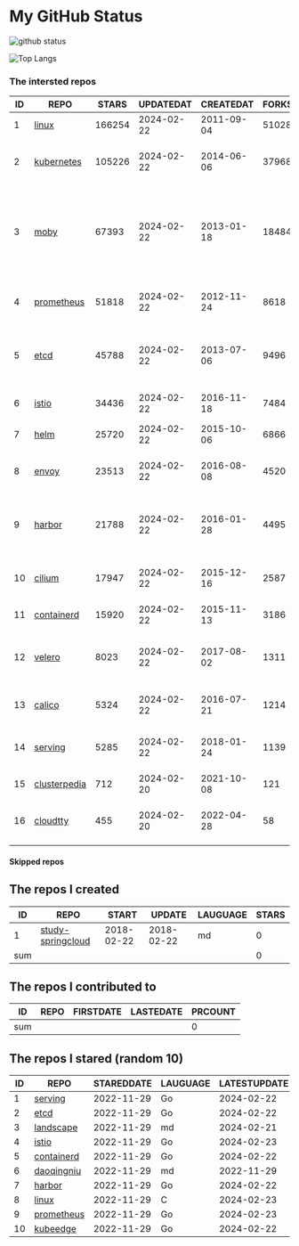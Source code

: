 # My GitHub Status

<img src="https://github-readme-stats-1.yihong0618.vercel.app/api?username=daoqingniu&show_icons=true&&&hide_title=true&count_private=true" alt="github status" />

![Top Langs](https://github-readme-stats-1.yihong0618.vercel.app/api/top-langs/?username=daoqingniu&layout=compact)

<!--START_SECTION:github_repos-->
### The intersted repos
| ID |                              REPO                               | STARS  | UPDATEDAT  | CREATEDAT  | FORKSCOUNT |                                                DESCRIPTIONS                                                |
|----|-----------------------------------------------------------------|--------|------------|------------|------------|------------------------------------------------------------------------------------------------------------|
|  1 | [linux](https://github.com/torvalds/linux)                      | 166254 | 2024-02-22 | 2011-09-04 |      51028 | Linux kernel source tree                                                                                   |
|  2 | [kubernetes](https://github.com/kubernetes/kubernetes)          | 105226 | 2024-02-22 | 2014-06-06 |      37968 | Production-Grade Container Scheduling and Management                                                       |
|  3 | [moby](https://github.com/moby/moby)                            |  67393 | 2024-02-22 | 2013-01-18 |      18484 | The Moby Project - a collaborative project for the container ecosystem to assemble container-based systems |
|  4 | [prometheus](https://github.com/prometheus/prometheus)          |  51818 | 2024-02-22 | 2012-11-24 |       8618 | The Prometheus monitoring system and time series database.                                                 |
|  5 | [etcd](https://github.com/etcd-io/etcd)                         |  45788 | 2024-02-22 | 2013-07-06 |       9496 | Distributed reliable key-value store for the most critical data of a distributed system                    |
|  6 | [istio](https://github.com/istio/istio)                         |  34436 | 2024-02-22 | 2016-11-18 |       7484 | Connect, secure, control, and observe services.                                                            |
|  7 | [helm](https://github.com/helm/helm)                            |  25720 | 2024-02-22 | 2015-10-06 |       6866 | The Kubernetes Package Manager                                                                             |
|  8 | [envoy](https://github.com/envoyproxy/envoy)                    |  23513 | 2024-02-22 | 2016-08-08 |       4520 | Cloud-native high-performance edge/middle/service proxy                                                    |
|  9 | [harbor](https://github.com/goharbor/harbor)                    |  21788 | 2024-02-22 | 2016-01-28 |       4495 | An open source trusted cloud native registry project that stores, signs, and scans content.                |
| 10 | [cilium](https://github.com/cilium/cilium)                      |  17947 | 2024-02-22 | 2015-12-16 |       2587 | eBPF-based Networking, Security, and Observability                                                         |
| 11 | [containerd](https://github.com/containerd/containerd)          |  15920 | 2024-02-22 | 2015-11-13 |       3186 | An open and reliable container runtime                                                                     |
| 12 | [velero](https://github.com/vmware-tanzu/velero)                |   8023 | 2024-02-22 | 2017-08-02 |       1311 | Backup and migrate Kubernetes applications and their persistent volumes                                    |
| 13 | [calico](https://github.com/projectcalico/calico)               |   5324 | 2024-02-22 | 2016-07-21 |       1214 | Cloud native networking and network security                                                               |
| 14 | [serving](https://github.com/knative/serving)                   |   5285 | 2024-02-22 | 2018-01-24 |       1139 | Kubernetes-based, scale-to-zero, request-driven compute                                                    |
| 15 | [clusterpedia](https://github.com/clusterpedia-io/clusterpedia) |    712 | 2024-02-20 | 2021-10-08 |        121 | The Encyclopedia of Kubernetes clusters                                                                    |
| 16 | [cloudtty](https://github.com/cloudtty/cloudtty)                |    455 | 2024-02-20 | 2022-04-28 |         58 | A Friendly Kubernetes CloudShell (Web Terminal) !                                                          |



#### Skipped repos
<!--END_SECTION:github_repos-->

<!--START_SECTION:my_github-->
## The repos I created
| ID  |                                 REPO                                 |   START    |   UPDATE   | LAUGUAGE | STARS |
|-----|----------------------------------------------------------------------|------------|------------|----------|-------|
|   1 | [study-springcloud](https://github.com/daoqingniu/study-springcloud) | 2018-02-22 | 2018-02-22 | md       |     0 |
| sum |                                                                      |            |            |          |     0 |

## The repos I contributed to
| ID  | REPO | FIRSTDATE | LASTEDATE | PRCOUNT |
|-----|------|-----------|-----------|---------|
| sum |      |           |           |       0 |

## The repos I stared (random 10)
| ID |                          REPO                          | STAREDDATE | LAUGUAGE | LATESTUPDATE |
|----|--------------------------------------------------------|------------|----------|--------------|
|  1 | [serving](https://github.com/knative/serving)          | 2022-11-29 | Go       | 2024-02-22   |
|  2 | [etcd](https://github.com/etcd-io/etcd)                | 2022-11-29 | Go       | 2024-02-22   |
|  3 | [landscape](https://github.com/cncf/landscape)         | 2022-11-29 | md       | 2024-02-21   |
|  4 | [istio](https://github.com/istio/istio)                | 2022-11-29 | Go       | 2024-02-23   |
|  5 | [containerd](https://github.com/containerd/containerd) | 2022-11-29 | Go       | 2024-02-22   |
|  6 | [daoqingniu](https://github.com/daoqingniu/daoqingniu) | 2022-11-29 | md       | 2022-11-29   |
|  7 | [harbor](https://github.com/goharbor/harbor)           | 2022-11-29 | Go       | 2024-02-22   |
|  8 | [linux](https://github.com/torvalds/linux)             | 2022-11-29 | C        | 2024-02-23   |
|  9 | [prometheus](https://github.com/prometheus/prometheus) | 2022-11-29 | Go       | 2024-02-23   |
| 10 | [kubeedge](https://github.com/kubeedge/kubeedge)       | 2022-11-29 | Go       | 2024-02-22   |

<!--END_SECTION:my_github-->

